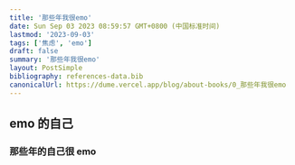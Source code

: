 ```yaml
---
title: '那些年我很emo'
date: Sun Sep 03 2023 08:59:57 GMT+0800 (中国标准时间)
lastmod: '2023-09-03'
tags: ['焦虑', 'emo']
draft: false
summary: '那些年我很emo'
layout: PostSimple
bibliography: references-data.bib
canonicalUrl: https://dume.vercel.app/blog/about-books/0_那些年我很emo
---
```


## emo 的自己

### 那些年的自己很 emo
